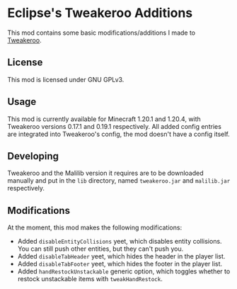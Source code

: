 # Eclipse's Tweakeroo Additions

This mod contains some basic modifications/additions I made to [Tweakeroo](https://www.curseforge.com/minecraft/mc-mods/tweakeroo).

## License

This mod is licensed under GNU GPLv3.

## Usage

This mod is currently available for Minecraft 1.20.1 and 1.20.4, with Tweakeroo versions 0.17.1 and 0.19.1 respectively.
All added config entries are integrated into Tweakeroo's config, the mod doesn't have a config itself.

## Developing

Tweakeroo and the Malilib version it requires are to be downloaded manually and put in the `lib`
directory, named `tweakeroo.jar` and `malilib.jar` respectively.

## Modifications

At the moment, this mod makes the following modifications:

- Added `disableEntityCollisions` yeet, which disables entity collisions. You can still push other entities, but they can't push you.
- Added `disableTabHeader` yeet, which hides the header in the player list.
- Added `disableTabFooter` yeet, which hides the footer in the player list.
- Added `handRestockUnstackable` generic option, which toggles whether to restock unstackable items with `tweakHandRestock`.
